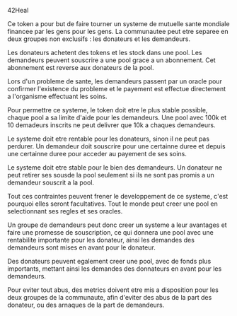 42Heal

Ce token a pour but de faire tourner un systeme de mutuelle sante mondiale financee par les gens pour les gens. La communautee peut etre separee en deux groupes non exclusifs : les donateurs et les demandeurs.

Les donateurs achetent des tokens et les stock dans une pool. Les demandeurs peuvent souscrire a une pool grace a un abonnement. Cet abonnement est reverse aux donateurs de la pool.

Lors d'un probleme de sante, les demandeurs passent par un oracle pour confirmer l'existence du probleme et le payement est effectue directement a l'organisme effectuant les soins.

Pour permettre ce systeme, le token doit etre le plus stable possible, chaque pool a sa limite d'aide pour les demandeurs. Une pool avec 100k et 10 demadeurs inscrits ne peut delivrer que 10k a chaques demandeurs.

Le systeme doit etre rentable pour les donateurs, sinon il ne peut pas perdurer. Un demandeur doit souscrire pour une certainne duree et depuis une certainne duree pour acceder au payement de ses soins.

Le systeme doit etre stable pour le bien des demandeurs. Un donateur ne peut retirer ses sousde la pool seulement si ils ne sont pas promis a un demandeur souscrit a la pool.

Tout ces contraintes peuvent frener le developpement de ce systeme, c'est pourquoi elles seront facultatives. Tout le monde peut creer une pool en selectionnant ses regles et ses oracles.

Un groupe de demandeurs peut donc creer un systeme a leur avantages et faire une promesse de souscription, ce qui donnera une pool avec une rentabilite importante pour les donateur, ainsi les demandes des demandeurs sont mises en avant pour le donateur.

Des donateurs peuvent egalement creer une pool, avec de fonds plus importants, mettant ainsi les demandes des donnateurs en avant pour les demandeurs.

Pour eviter tout abus, des metrics doivent etre mis a disposition pour les deux groupes de la communaute, afin d'eviter des abus de la part des donateur, ou des arnaques de la part de demandeurs.

